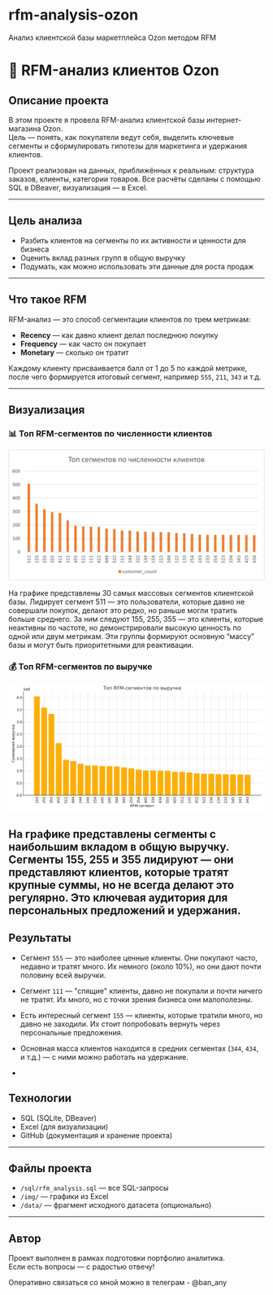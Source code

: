 # rfm-analysis-ozon
Анализ клиентской базы маркетплейса Ozon методом RFM
# 🛒 RFM-анализ клиентов Ozon

## Описание проекта

В этом проекте я провела RFM-анализ клиентской базы интернет-магазина Ozon.  
Цель — понять, как покупатели ведут себя, выделить ключевые сегменты и сформулировать гипотезы для маркетинга и удержания клиентов.

Проект реализован на данных, приближённых к реальным: структура заказов, клиенты, категории товаров. Все расчёты сделаны с помощью SQL в DBeaver, визуализация — в Excel.

---

## Цель анализа

- Разбить клиентов на сегменты по их активности и ценности для бизнеса
- Оценить вклад разных групп в общую выручку
- Подумать, как можно использовать эти данные для роста продаж

---

## Что такое RFM

RFM-анализ — это способ сегментации клиентов по трем метрикам:
- **Recency** — как давно клиент делал последнюю покупку
- **Frequency** — как часто он покупает
- **Monetary** — сколько он тратит

Каждому клиенту присваивается балл от 1 до 5 по каждой метрике, после чего формируется итоговый сегмент, например `555`, `211`, `343` и т.д.

---


## Визуализация

### 📊 Топ RFM-сегментов по численности клиентов
![rfm_top_segments](img/Рисунок5.png)

На графике представлены 30 самых массовых сегментов клиентской базы.
Лидирует сегмент 511 — это пользователи, которые давно не совершали покупок, делают это редко, но раньше могли тратить больше среднего.
За ним следуют 155, 255, 355 — это клиенты, которые неактивны по частоте, но демонстрировали высокую ценность по одной или двум метрикам.
Эти группы формируют основную “массу” базы и могут быть приоритетными для реактивации.

### 💰 Топ RFM-сегментов по выручке
![rfm_revenue](img/rfm_revenue_chart.png)


На графике представлены сегменты с наибольшим вкладом в общую выручку.
Сегменты 155, 255 и 355 лидируют — они представляют клиентов, которые тратят крупные суммы, но не всегда делают это регулярно.
Это ключевая аудитория для персональных предложений и удержания.
---


## Результаты

- Сегмент `555` — это наиболее ценные клиенты. Они покупают часто, недавно и тратят много. Их немного (около 10%), но они дают почти половину всей выручки.
- Сегмент `111` — "спящие" клиенты, давно не покупали и почти ничего не тратят. Их много, но с точки зрения бизнеса они малополезны.
- Есть интересный сегмент `155` — клиенты, которые тратили много, но давно не заходили. Их стоит попробовать вернуть через персональные предложения.
- Основная масса клиентов находится в средних сегментах (`344`, `434`, и т.д.) — с ними можно работать на удержание.

- 
## Технологии

- SQL (SQLite, DBeaver)
- Excel (для визуализации)
- GitHub (документация и хранение проекта)

---

## Файлы проекта

- `/sql/rfm_analysis.sql` — все SQL-запросы
- `/img/` — графики из Excel
- `/data/` — фрагмент исходного датасета (опционально)

---

## Автор

Проект выполнен в рамках подготовки портфолио аналитика.  
Если есть вопросы — с радостью отвечу!

Оперативно связаться со мной можно в телеграм - @ban_any

